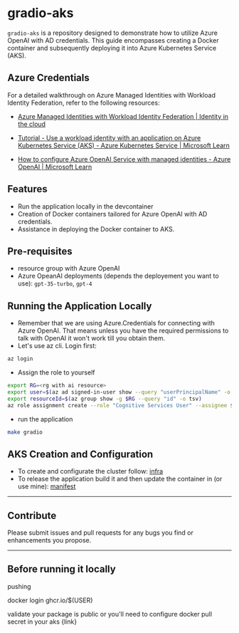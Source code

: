# gradio-aks

`gradio-aks` is a repository designed to demonstrate how to utilize Azure OpenAI with AD credentials. This guide encompasses creating a Docker container and subsequently deploying it into Azure Kubernetes Service (AKS).

## Azure Credentials

For a detailed walkthrough on Azure Managed Identities with Workload Identity Federation, refer to the following resources:

- [Azure Managed Identities with Workload Identity Federation | Identity in the cloud](https://blog.identitydigest.com/azuread-federate-mi/)

- [Tutorial - Use a workload identity with an application on Azure Kubernetes Service (AKS) - Azure Kubernetes Service | Microsoft Learn](https://learn.microsoft.com/en-us/azure/aks/learn/tutorial-kubernetes-workload-identity)

- [How to configure Azure OpenAI Service with managed identities - Azure OpenAI | Microsoft Learn](https://learn.microsoft.com/en-us/azure/ai-services/openai/how-to/managed-identity)

## Features

- Run the application locally in the devcontainer
- Creation of Docker containers tailored for Azure OpenAI with AD credentials.
- Assistance in deploying the Docker container to AKS.

## Pre-requisites

- resource group with Azure OpenAI
- Azure OpeanAI deployments (depends the deployement you want to use): `gpt-35-turbo`, `gpt-4`

## Running the Application Locally

- Remember that we are using Azure.Credentials for connecting with Azure OpenAI. That means unless you have the required permissions to talk with OpenAI it won't work till you obtain them.
- Let's use az cli. Login first:

```bash
az login
```

- Assign the role to yourself

```bash
export RG=<rg with ai resource>
export user=$(az ad signed-in-user show --query "userPrincipalName" -o tsv)
export resourceId=$(az group show -g $RG --query "id" -o tsv)
az role assignment create --role "Cognitive Services User" --assignee $user --scope $resourceId
```

- run the application

```bash
make gradio
```

## AKS Creation and Configuration

- To create and configurate the cluster follow: [infra](./infra/azcli.sh)
- To release the application build it and then update the container in (or use mine): [manifest](./release/manifest.yaml)

---

## Contribute

Please submit issues and pull requests for any bugs you find or enhancements you propose.

---



## Before running it locally



pushing

docker login ghcr.io/$(USER)

validate your package is public or you'll need to configure docker pull secret in your aks {link}
